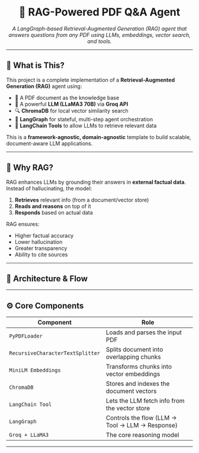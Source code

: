 

<h1 align="center">🧠 RAG-Powered PDF Q&A Agent</h1>

<p align="center">
  <em>A LangGraph-based Retrieval-Augmented Generation (RAG) agent that answers questions from any PDF using LLMs, embeddings, vector search, and tools.</em>
</p>

---

## 🚀 What is This?

This project is a complete implementation of a **Retrieval-Augmented Generation (RAG)** agent using:

- 📎 A PDF document as the knowledge base  
- 🧠 A powerful **LLM (LLaMA3 70B)** via **Groq API**  
- 🔍 **ChromaDB** for local vector similarity search  
- 🧱 **LangGraph** for stateful, multi-step agent orchestration  
- 🔧 **LangChain Tools** to allow LLMs to retrieve relevant data

This is a **framework-agnostic, domain-agnostic** template to build scalable, document-aware LLM applications.

---

## 🧠 Why RAG?

RAG enhances LLMs by grounding their answers in **external factual data**. Instead of hallucinating, the model:

1. **Retrieves** relevant info (from a document/vector store)
2. **Reads and reasons** on top of it
3. **Responds** based on actual data

RAG ensures:
- Higher factual accuracy
- Lower hallucination
- Greater transparency
- Ability to cite sources

---

## 🧠 Architecture & Flow


---

## ⚙️ Core Components

| Component         | Role                                                         |
|------------------|--------------------------------------------------------------|
| `PyPDFLoader`     | Loads and parses the input PDF                              |
| `RecursiveCharacterTextSplitter` | Splits document into overlapping chunks     |
| `MiniLM Embeddings` | Transforms chunks into vector embeddings                  |
| `ChromaDB`        | Stores and indexes the document vectors                     |
| `LangChain Tool`  | Lets the LLM fetch info from the vector store               |
| `LangGraph`       | Controls the flow (LLM → Tool → LLM → Response)             |
| `Groq + LLaMA3`   | The core reasoning model                                    |

---




